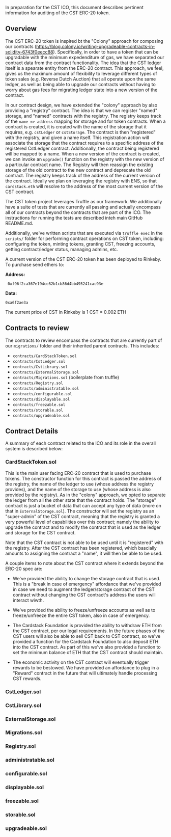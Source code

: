 In preparation for the CST ICO, this document describes pertinent information for auditing of the CST ERC-20 token.

## Overview

The CST ERC-20 token is inspired bt the "Colony" approach for composing our contracts (https://blog.colony.io/writing-upgradeable-contracts-in-solidity-6743f0eecc88). Specifically, in order to have a token that can be upgradable with the minimum expedenditure of gas, we have separated our contract data from the contract functionality. The idea that the CST ledger itself is a spearate entity from the ERC-20 contract. This approach, we feel, gives us the maximum amount of flexibility to leverage different types of token sales (e.g. Reverse Dutch Auction) that all operate upon the same ledger, as well as being able to upgrade our contracts without having to worry about gas fees for migrating ledger state into a new version of the contract.

In our contract design, we have extended the "colony" approach by also providing a "registry" contract. The idea is that we can register "named" storage, and "named" contracts with the registry. The registry keeps track of the `name => address` mapping for storage and for token contracts. When a contract is created, it is created with the name of the storage that it requires, e.g. `cstLedger` or `cstStorage`. The contract is then "registered" with the registry, and given a name itself. This registration action will associate the storage that the contract requires to a specific address of the registered CstLedger contract. Additionally, the contract being registered will be mapped to a name. When a new version of the contract is created, we can invoke an `upgrade()` function on the registry with the new version of a particular contract name. The Registry will then reassign the existing storage of the old contract to the new contract and deprecate the old contract. The registry keeps track of the address of the current version of the contract. Ideally we plan on leveraging the registry with ENS, so that `cardstack.eth` will resolve to the address of the most current version of the CST contract.

The CST token project leverages Truffle as our framework. We additionally have a suite of tests that are currently all passing and actually encompass all of our contracts beyond the contracts that are part of the ICO. The instructions for running the tests are described inteh main GitHub README.md.

Additionally, we've written scripts that are executed via `truffle exec` in the `scripts/` folder for performing contract operations on CST token, including: configuring the token, minting tokens, granting CST, freezing accounts, getting contract/ledger status, managing admins, etc.

A current version of the CST ERC-20 token has been deployed to Rinkeby. To purchase send ethers to:

**Address:**
```
 0xf96f2ca367e194ce82b1cb86d4bb495241cac93e   
 ```
**Data:**
```
0xa6f2ae3a
``` 

The current price of CST in Rinkeby is 1 CST = 0.002 ETH

## Contracts to review

The contracts to review encompass the contracts that are currently part of our `migrations/` folder and their inherited parent contracts. This includes:
* `contracts/CardStackToken.sol`
* `contracts/CstLedger.sol`
* `contracts/CstLibrary.sol`
* `contracts/ExternalStorage.sol`
* `contracts/Migrations.sol` (boilerplate from truffle)
* `contracts/Registry.sol`
* `contracts/administratable.sol`
* `contracts/configurable.sol`
* `contracts/displayable.sol`
* `contracts/freezable.sol`
* `contracts/storable.sol`
* `contracts/upgradeable.sol`

## Contract Details

A summary of each contract related to the ICO and its role in the overall system is described below:

### CardStackToken.sol
This is the main user facing ERC-20 contract that is used to purchase tokens. The constructor function for this contract is passed the address of the registry, the name of the ledger to use (whose address the registry provides), and the name of the storage to use (whose address is also provided by the registry). As in the "colony" approach, we opted to separate the ledger from all the other state that the contract holds. The "storage" contract is just a bucket of data that can accept any type of data (more on that in `ExternalStorage.sol`). The constructor will set the registry as an "super-admin" of the CST contract, meaning that the registry is granted a very powerful level of capabilities over this contract; namely the ability to upgrade the contract and to modify the contract that is used as the ledger and storage for the CST contract.

Note that the CST contract is not able to be used until it is "registered" with the registry. After the CST contract has been registered, which bascially amounts to assigning the contract a "name", it will then be able to be used.

A couple items to note about the CST contract where it extends beyond the ERC-20 spec are:

* We've provided the ability to change the storage contract that is used. This is a "break in case of emergency" affordance that we've provided in case we need to augment the ledger/storage contract of the CST contract without changing the CST contract's address the users will interact wiwth.

* We've provided the ability to freeze/unfreeze accounts as well as to freeze/unfreeze the entire CST token, also in case of emergency.

* The Cardstack Foundation is provided the ability to withdraw ETH from the CST contract, per our legal requirements. In the future phases of the CST users will also be able to sell CST back to CST contract, so we've provided a function for the Cardstack Foundation to also deposit ETH into the CST contract. As part of this we've also provided a function to set the minimum balance of ETH that the CST contract should maintain.

* The economic activity on the CST contract will eventually trigger rewards to be bestowed. We have provided an affordance to plug in a "Reward" contract in the future that will ultimately handle processing CST rewards.

### CstLedger.sol

### CstLibrary.sol

### ExternalStorage.sol

### Migrations.sol

### Registry.sol

### administratable.sol

### configurable.sol

### displayable.sol

### freezable.sol

### storable.sol

### upgradeable.sol

